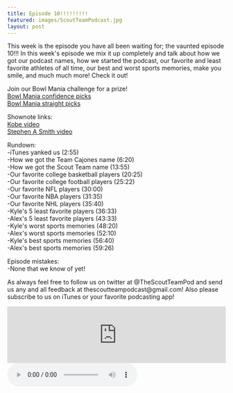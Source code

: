 ```yaml
---
title: Episode 10!!!!!!!!!
featured: images/ScoutTeamPodcast.jpg
layout: post
---
```


<p>This week is the episode you have all been waiting for; the vaunted episode 10!!! In this week's episode we mix it up completely and talk about how we got our podcast names, how we started the podcast, our favorite and least favorite athletes of all time, our best and worst sports memories, make you smile, and much much more! Check it out!</p>
<p>Join our Bowl Mania challenge for a prize!
<br><a target="_blank" href="http://games.espn.go.com/college-bowl-mania/2015/en/group?groupID=97121">Bowl Mania confidence picks</a>
<br><a target="_blank" href="http://games.espn.go.com/college-bowl-mania/2015/en/group?groupID=97132">Bowl Mania straight picks</a></p>
<p>Shownote links:
<br><a target="_blank" href="http://www.cbssports.com/nba/eye-on-basketball/25402158/watch-kobe-bryant-reunites-with-his-old-high-school-point-guard">Kobe video</a>
<br><a target="_blank" href="http://www.nbc.com/saturday-night-live/video/web-exclusives-jay-as-stephen-a-smith/n13528">Stephen A Smith video</a></p>
<p>Rundown:
<br>-iTunes yanked us (2:55)
<br>-How we got the Team Cajones name (6:20)
<br>-How we got the Scout Team name (13:55)
<br>-Our favorite college basketball players (20:25)
<br>-Our favorite college football players (25:22)
<br>-Our favorite NFL players (30:00)
<br>-Our favorite NBA players (31:35)
<br>-Our favorite NHL players (35:40)
<br>-Kyle's 5 least favorite players (36:33)
<br>-Alex's 5 least favorite players (43:33)
<br>-Kyle's worst sports memories (48:20)
<br>-Alex's worst sports memories (52:10)
<br>-Kyle's best sports memories (56:40)
<br>-Alex's best sports memories (59:26)</p>
<p>Episode mistakes: 
<br>-None that we know of yet!</p>
<p>As always feel free to follow us on twitter at @TheScoutTeamPod and send us any and all feedback at thescoutteampodcast@gmail.com! Also please subscribe to us on iTunes or your favorite podcasting app!</p>
<iframe src="https://www.spreaker.com/embed/player/standard?episode_id=7376748&autoplay=false" style="width: 100%; height: 131px;" frameborder="0" scrolling="no"></iframe>
<audio controls>
  <source src="/assets/audios/episode10.m4a" type="audio/mpeg">
Your browser does not support the audio element.
</audio>
<br>